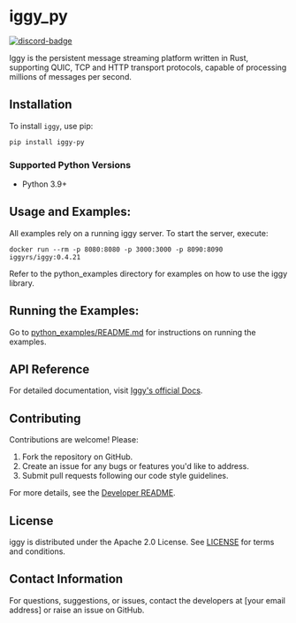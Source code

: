 # iggy_py

[![discord-badge](https://img.shields.io/discord/1144142576266530928)](https://iggy.rs/discord)

Iggy is the persistent message streaming platform written in Rust, supporting QUIC, TCP and HTTP transport protocols, capable of processing millions of messages per second.


## Installation

To install `iggy`, use pip:

```bash
pip install iggy-py
```

### Supported Python Versions

- Python 3.9+

## Usage and Examples:

All examples rely on a running iggy server. To start the server, execute:

```
docker run --rm -p 8080:8080 -p 3000:3000 -p 8090:8090 iggyrs/iggy:0.4.21
```

Refer to the python_examples directory for examples on how to use the iggy library.

## Running the Examples:

Go to [python_examples/README.md](python_examples/README.md) for instructions on running the examples.


## API Reference

For detailed documentation, visit [Iggy's official Docs](https://docs.iggy.rs/).

## Contributing

Contributions are welcome! Please:

1. Fork the repository on GitHub.
2. Create an issue for any bugs or features you'd like to address.
3. Submit pull requests following our code style guidelines.

For more details, see the [Developer README](CONTRIBUTING.md).

## License

iggy is distributed under the Apache 2.0 License. See [LICENSE](LICENSE) for terms and conditions.

## Contact Information

For questions, suggestions, or issues, contact the developers at [your email address] or raise an issue on GitHub.